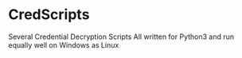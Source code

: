 # CredScripts
Several Credential Decryption Scripts
All written for Python3 and run equally well on Windows as Linux

